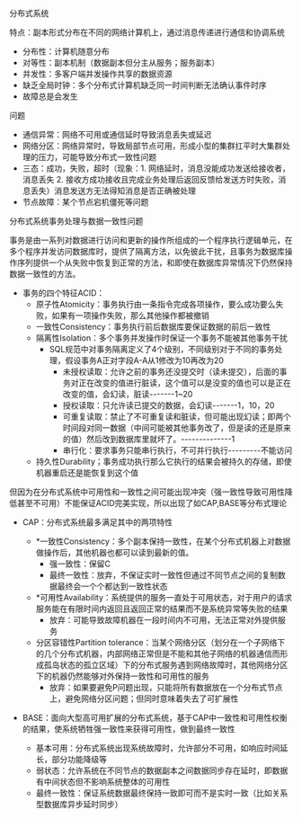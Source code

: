 分布式系统

特点：副本形式分布在不同的网络计算机上，通过消息传递进行通信和协调系统

- 分布性：计算机随意分布
- 对等性：副本机制（数据副本但分主从服务；服务副本）
- 并发性：多客户端并发操作共享的数据资源
- 缺乏全局时钟：多个分布式计算机缺乏同一时间判断无法确认事件时序
- 故障总是会发生

问题

- 通信异常：网络不可用或通信延时导致消息丢失或延迟
- 网络分区：网络异常时，导致局部节点可用，形成小型的集群扛平时大集群处理的压力，可能导致分布式一致性问题
- 三态：成功，失败，超时（现象：1. 网络延时，消息没能成功发送给接收者，消息丢失 2. 接收方成功接收且完成业务处理后返回反馈给发送方时失败，消息丢失）消息发送方无法得知消息是否正确被处理
- 节点故障：某个节点宕机僵死等问题

分布式系统事务处理与数据一致性问题

事务是由一系列对数据进行访问和更新的操作所组成的一个程序执行逻辑单元，在多个程序并发访问数据库时，提供了隔离方法，以免彼此干扰，且事务为数据库操作序列提供一个从失败中恢复到正常的方法，和即使在数据库异常情况下仍然保持数据一致性的方法。

- 事务的四个特征ACID：
  - 原子性Atomicity：事务执行由一条指令完成各项操作，要么成功要么失败，如果有一项操作失败，那么其他操作都被撤销
  - 一致性Consistency：事务执行前后数据库要保证数据的前后一致性
  - 隔离性Isolation：多个事务并发操作时保证一个事务不能被其他事务干扰
    - SQL规范中对事务隔离定义了4个级别，不同级别对于不同的事务处理，假设事务A正对字段A-A从1修改为10再改为20
      - 未授权读取：允许之前的事务还没提交时（读未提交），后面的事务对正在改变的值进行脏读，这个值可以是没变的值也可以是正在改变的值，会幻读，脏读-------1~20
      - 授权读取：只允许读已提交的数据，会幻读-------1，10，20
      - 可重复读取：禁止了不可重复读和脏读，但可能出现幻读；即两个时间段对同一数据（中间可能被其他事务改了，但是读的还是原来的值）然后改到数据库里就坏了。--------------1
      - 串行化：要求事务只能串行执行，不可并行执行---------不能访问
  - 持久性Durability；事务成功执行那么它执行的结果会被持久的存储，即使机器重启还是能恢复到这个值

但因为在分布式系统中可用性和一致性之间可能出现冲突（强一致性导致可用性降低甚至不可用）不能保证ACID完美实现，所以出现了如CAP,BASE等分布式理论

- CAP：分布式系统最多满足其中的两项特性
  - *一致性Consistency：多个副本保持一致性，在某个分布式机器上对数据做操作后，其他机器也都可以读到最新的值。
    - 强一致性：保留C
    - 最终一致性：放弃，不保证实时一致性但通过不同节点之间的复制数据最终会一个个都达到一致性状态
  - *可用性Availability：系统提供的服务一直处于可用状态，对于用户的请求服务能在有限时间内返回且返回正常的结果而不是系统异常等失败的结果
    - 放弃：可能导致故障机器在一段时间内不可用，无法正常对外提供服务
  - 分区容错性Partition tolerance：当某个网络分区（划分在一个子网络下的几个分布式机器，内部网络正常但是不能和其他子网络的机器通信而形成孤岛状态的孤立区域）下的分布式服务遇到网络故障时，其他网络分区下的机器仍然能够对外保持一致性和可用性的服务
    - 放弃：如果要避免P问题出现，只能将所有数据放在一个分布式节点上，避免网络分区问题；但同时意味着失去了可扩展性

- BASE：面向大型高可用扩展的分布式系统，基于CAP中一致性和可用性权衡的结果，使系统牺牲强一致性来获得可用性，做到最终一致性
  - 基本可用：分布式系统出现系统故障时，允许部分不可用，如响应时间延长，部分功能降级等
  - 弱状态：允许系统在不同节点的数据副本之间数据同步存在延时，即数据有中间状态但不影响系统整体的可用性
  - 最终一致性：保证系统数据最终保持一致即可而不是实时一致（比如关系型数据库异步延时同步）









